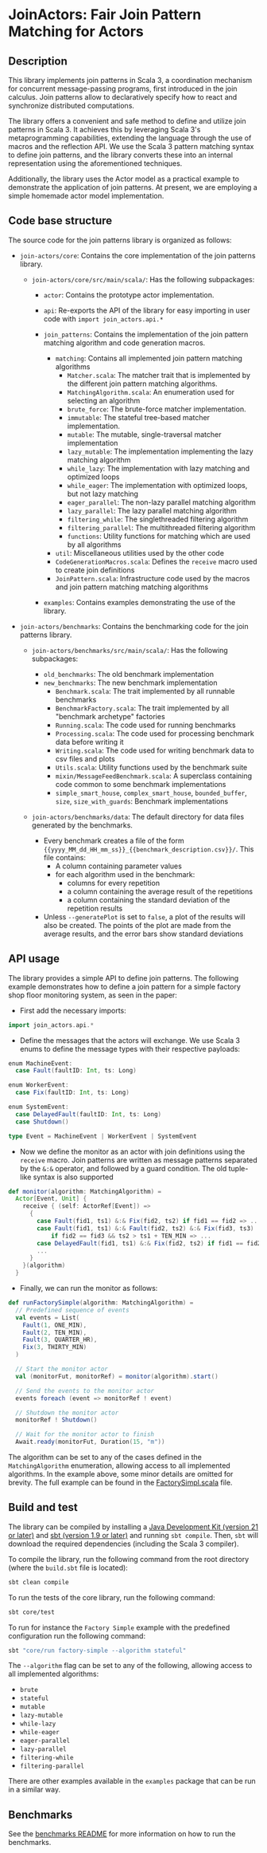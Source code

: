 # JoinActors: Fair Join Pattern Matching for Actors

## Description

This library implements join patterns in Scala 3, a coordination mechanism for
concurrent message-passing programs, first introduced in the join calculus. Join
patterns allow to declaratively specify how to react and synchronize distributed
computations.

The library offers a convenient and safe method to define and utilize join
patterns in Scala 3. It achieves this by leveraging Scala 3's metaprogramming
capabilities, extending the language through the use of macros and the
reflection API. We use the Scala 3 pattern matching syntax to define join
patterns, and the library converts these into an internal representation using
the aforementioned techniques.

Additionally, the library uses the Actor model as a practical example to
demonstrate the application of join patterns. At present, we are employing a
simple homemade actor model implementation.

## Code base structure

The source code for the join patterns library is organized as follows:

- `join-actors/core`: Contains the core implementation of the join patterns library.

  - `join-actors/core/src/main/scala/`: Has the following subpackages:

    - `actor`: Contains the prototype actor implementation.
    
    - `api`: Re-exports the API of the library for easy importing in user code with `import join_actors.api.*` 

    - `join_patterns`: Contains the implementation of the join pattern
      matching algorithm and code generation macros.
      - `matching`: Contains all implemented join pattern matching algorithms 
        - `Matcher.scala`: The matcher trait that is implemented by the
          different join pattern matching algorithms.
        - `MatchingAlgorithm.scala`: An enumeration used for selecting an algorithm
        - `brute_force`: The brute-force matcher implementation.
        - `immutable`: The stateful tree-based matcher
          implementation.
        - `mutable`: The mutable, single-traversal matcher implementation
        - `lazy_mutable`: The implementation implementing the lazy matching algorithm
        - `while_lazy`: The implementation with lazy matching and optimized loops
        - `while_eager`: The implementation with optimized loops, but not lazy matching
        - `eager_parallel`: The non-lazy parallel matching algorithm
        - `lazy_parallel`: The lazy parallel matching algorithm
        - `filtering_while`: The singlethreaded filtering algorithm
        - `filtering_parallel`: The multithreaded filtering algorithm
        - `functions`: Utility functions for matching which are used by all algorithms
      - `util`: Miscellaneous utilities used by the other code
      - `CodeGenerationMacros.scala`: Defines the `receive` macro used to create join definitions
      - `JoinPattern.scala`: Infrastructure code used by the macros and join pattern matching matching algorithms 

    - `examples`: Contains examples demonstrating the use of the library.

- `join-actors/benchmarks`: Contains the benchmarking code for the join patterns library.

  - `join-actors/benchmarks/src/main/scala/`: Has the following subpackages:

    - `old_benchmarks`: The old benchmark implementation
    - `new_benchmarks`: The new benchmark implementation
      - `Benchmark.scala`: The trait implemented by all runnable benchmarks
      - `BenchmarkFactory.scala`: The trait implemented by all "benchmark archetype" factories
      - `Running.scala`: The code used for running benchmarks
      - `Processing.scala`: The code used for processing benchmark data before writing it
      - `Writing.scala`: The code used for writing benchmark data to csv files and plots
      - `Utils.scala`: Utility functions used by the benchmark suite
      - `mixin/MessageFeedBenchmark.scala`: A superclass containing code common to some benchmark implementations
      - `simple_smart_house`, `complex_smart_house`, `bounded_buffer`, `size`, `size_with_guards`: Benchmark implementations
  - `join-actors/benchmarks/data`: The default directory for data files generated by the benchmarks.
    - Every benchmark creates a file of the form `{{yyyy_MM_dd_HH_mm_ss}}_{{benchmark_description.csv}}/`. This file contains:
      - A column containing parameter values
      - for each algorithm used in the benchmark:
        - columns for every repetition
        - a column containing the average result of the repetitions
        - a column containing the standard deviation of the repetition results
    - Unless `--generatePlot` is set to `false`, a plot of the results will also be created. The points of the plot are made from
      the average results, and the error bars show standard deviations

## API usage

The library provides a simple API to define join patterns. The following example
demonstrates how to define a join pattern for a simple factory shop floor
monitoring system, as seen in the paper:

- First add the necessary imports:

```scala
import join_actors.api.*
```

- Define the messages that the actors will exchange. We use Scala 3 enums to
  define the message types with their respective payloads:

```scala
enum MachineEvent:
  case Fault(faultID: Int, ts: Long)

enum WorkerEvent:
  case Fix(faultID: Int, ts: Long)

enum SystemEvent:
  case DelayedFault(faultID: Int, ts: Long)
  case Shutdown()

type Event = MachineEvent | WorkerEvent | SystemEvent
```

- Now we define the monitor as an actor with join definitions using the `receive` macro.
  Join patterns are written as message patterns separated by the `&:&` operator, and followed by a guard condition. 
  The old tuple-like syntax is also supported

```scala
def monitor(algorithm: MatchingAlgorithm) =
  Actor[Event, Unit] {
    receive { (self: ActorRef[Event]) =>
      {
        case Fault(fid1, ts1) &:& Fix(fid2, ts2) if fid1 == fid2 => ...
        case Fault(fid1, ts1) &:& Fault(fid2, ts2) &:& Fix(fid3, ts3)
            if fid2 == fid3 && ts2 > ts1 + TEN_MIN => ...
        case DelayedFault(fid1, ts1) &:& Fix(fid2, ts2) if fid1 == fid2 => ...
        ...
      }
    }(algorithm)
  }
```

- Finally, we can run the monitor as follows:

```scala
def runFactorySimple(algorithm: MatchingAlgorithm) =
  // Predefined sequence of events
  val events = List(
    Fault(1, ONE_MIN),
    Fault(2, TEN_MIN),
    Fault(3, QUARTER_HR),
    Fix(3, THIRTY_MIN)
  )

  // Start the monitor actor
  val (monitorFut, monitorRef) = monitor(algorithm).start()

  // Send the events to the monitor actor
  events foreach (event => monitorRef ! event)

  // Shutdown the monitor actor
  monitorRef ! Shutdown()

  // Wait for the monitor actor to finish
  Await.ready(monitorFut, Duration(15, "m"))
```

The algorithm can be set to any of the cases defined in the `MatchingAlgorithm` enumeration, allowing access to all implemented algorithms.
In the example above, some minor details are omitted for brevity. The full
example can be found in the [FactorySimpl.scala](core/src/main/scala/examples/FactorySimpl.scala) file.


## Build and test

The library can be compiled by installing a [Java Development Kit (version 21 or later)](https://jdk.java.net/21/) and
[sbt (version 1.9 or later)](https://www.scala-sbt.org/) and running `sbt compile`. Then, `sbt` will download the required
dependencies (including the Scala 3 compiler).

To compile the library, run the following command from the root directory (where
the `build.sbt` file is located):

```bash
sbt clean compile
```

To run the tests of the core library, run the following command:

```bash
sbt core/test
```

To run for instance the `Factory Simple` example with the predefined configuration
run the following command:

```bash
sbt "core/run factory-simple --algorithm stateful"
```

The `--algorithm` flag can be set to any of the following, allowing access to all implemented algorithms:

- `brute`
- `stateful`
- `mutable`
- `lazy-mutable`
- `while-lazy`
- `while-eager`
- `eager-parallel`
- `lazy-parallel`
- `filtering-while`
- `filtering-parallel`

There are other examples available in the `examples` package that can be run in a similar way.

## Benchmarks

See the [benchmarks README](benchmarks/README.md) for more information on how to
run the benchmarks.
